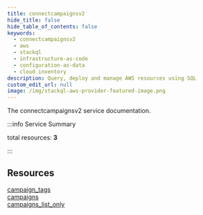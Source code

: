 ```yaml
---
title: connectcampaignsv2
hide_title: false
hide_table_of_contents: false
keywords:
  - connectcampaignsv2
  - aws
  - stackql
  - infrastructure-as-code
  - configuration-as-data
  - cloud inventory
description: Query, deploy and manage AWS resources using SQL
custom_edit_url: null
image: /img/stackql-aws-provider-featured-image.png
---
```


The connectcampaignsv2 service documentation.

:::info Service Summary

<div class="row">
<div class="providerDocColumn">
<span>total resources:&nbsp;<b>3</b></span><br />
</div>
</div>

:::

## Resources
<div class="row">
<div class="providerDocColumn">
<a href="/services/connectcampaignsv2/campaign_tags/">campaign_tags</a><br />
<a href="/services/connectcampaignsv2/campaigns/">campaigns</a>
</div>
<div class="providerDocColumn">
<a href="/services/connectcampaignsv2/campaigns_list_only/">campaigns_list_only</a>
</div>
</div>